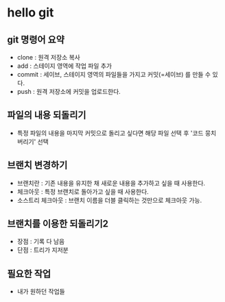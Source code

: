# hello git


## git 명령어 요약

- clone : 원격 저장소 복사
- add : 스테이지 영역에 작업 파일 추가
- commit : 세이브, 스테이지 영역의 파일들을 가지고 커밋(=세이브) 를 만들 수 있다.
- push : 원격 저장소에 커밋을 업로드한다.


## 파일의 내용 되돌리기

- 특정 파일의 내용을 마지막 커밋으로 돌리고 싶다면 해당 파일 선택 후 '코드 뭉치 버리기' 선택

## 브랜치 변경하기

- 브랜치란 : 기존 내용을 유지한 채 새로운 내용을 추가하고 싶을 때 사용한다.
- 체크아웃 : 특정 브랜치로 돌아가고 싶을 때 사용한다.
- 소스트리 체크아웃 : 브랜치 이름을 더블 클릭하는 것만으로 체크아웃 가능.

## 브랜치를 이용한 되돌리기2

- 장점 : 기록 다 남음
- 단점 : 트리가 지저분

## 필요한 작업

- 내가 원하던 작업들
